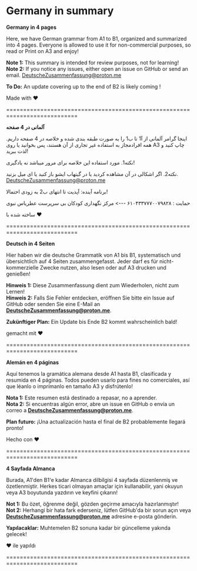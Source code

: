 # Germany in summary

**Germany in 4 pages**

Here, we have German grammar from A1 to B1, organized and summarized into 4 pages. Everyone is allowed to use it for non-commercial purposes, so read or Print on A3 and enjoy!  

**Note 1:** This summary is intended for review purposes, not for learning!  
**Note 2:** If you notice any issues, either open an issue on GitHub or send an email. DeutscheZusammenfassung@proton.me

**To Do:** An update covering up to the end of B2 is likely coming !

Made with ❤️

===========================================================================

**آلمانی در 4 صفحه**

اینجا گرامر آلمانی از آ1 تا ب1 را به صورت طبقه بندی شده و خلاصه در 4 صفحه داریم. همه افرادمجاز به استفاده غیر تجاری از آن هستند، پس بخوانید یا روی A3 چاپ کنید و لذت ببرید!

نکته1. مورد استفاده این خلاصه برای مرور میباشد نه یادگیری!

نکته2. اگر اشکالی در آن مشاهده کردید یا در گیتهاب ایشو باز کنید یا ای میل بزنید. DeutscheZusammenfassung@proton.me

برنامه آینده: آپدیت تا انتهای ب2 به زودی احتمالا!

حمایت : ۶۱۰۴۳۳۷۷۷۰۰۷۹۸۲۸ ---> مرکز نگهداری کودکان بی سرپرست عطریاس نبوی

ساخته شده با ❤️

===========================================================================

**Deutsch in 4 Seiten**  

Hier haben wir die deutsche Grammatik von A1 bis B1, systematisch und übersichtlich auf 4 Seiten zusammengefasst. Jeder darf es für nicht-kommerzielle Zwecke nutzen, also lesen oder auf A3 drucken und genießen!

**Hinweis 1:** Diese Zusammenfassung dient zum Wiederholen, nicht zum Lernen!  
**Hinweis 2:** Falls Sie Fehler entdecken, eröffnen Sie bitte ein Issue auf GitHub oder senden Sie eine E-Mail an **DeutscheZusammenfassung@proton.me**.  

**Zukünftiger Plan:** Ein Update bis Ende B2 kommt wahrscheinlich bald!

gemacht mit ❤️

===========================================================================

**Alemán en 4 páginas**  

Aquí tenemos la gramática alemana desde A1 hasta B1, clasificada y resumida en 4 páginas. Todos pueden usarlo para fines no comerciales, así que léanlo o imprímanlo en tamaño A3 y disfrútenlo!

**Nota 1:** Este resumen está destinado a repasar, no a aprender.  
**Nota 2:** Si encuentras algún error, abre un issue en GitHub o envía un correo a **DeutscheZusammenfassung@proton.me**.  

**Plan futuro:** ¡Una actualización hasta el final de B2 probablemente llegará pronto!

Hecho con ❤️

===========================================================================

**4 Sayfada Almanca**  

Burada, A1'den B1'e kadar Almanca dilbilgisi 4 sayfada düzenlenmiş ve özetlenmiştir. Herkes ticari olmayan amaçlar için kullanabilir, yani okuyun veya A3 boyutunda yazdırın ve keyfini çıkarın!

**Not 1:** Bu özet, öğrenme değil, gözden geçirme amacıyla hazırlanmıştır!  
**Not 2:** Herhangi bir hata fark ederseniz, lütfen GitHub'da bir sorun açın veya **DeutscheZusammenfassung@proton.me** adresine e-posta gönderin.  

**Yapılacaklar:** Muhtemelen B2 sonuna kadar bir güncelleme yakında gelecek! 

❤️ ile yapıldı

===========================================================================
